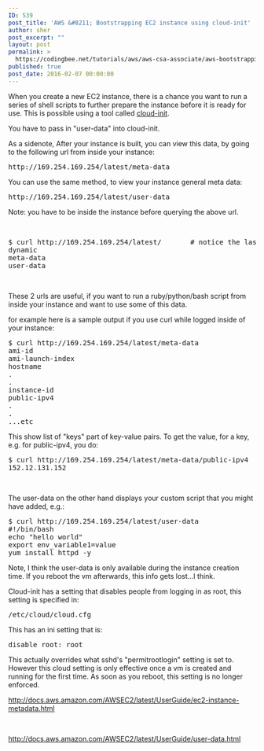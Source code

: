 ```yaml
---
ID: 539
post_title: 'AWS &#8211; Bootstrapping EC2 instance using cloud-init'
author: sher
post_excerpt: ""
layout: post
permalink: >
  https://codingbee.net/tutorials/aws/aws-csa-associate/aws-bootstrapping-ec2-instance-using-cloud-init
published: true
post_date: 2016-02-07 00:00:00
---
```

When you create a new EC2 instance, there is a chance you want to run a series of shell scripts to further prepare the instance before it is ready for use. This is possible using a tool called <a href="https://cloudinit.readthedocs.org/en/latest/" rel="nofollow">cloud-init</a>.

You have to pass in "user-data" into cloud-init.

As a sidenote, After your instance is built, you can view this data, by going to the following url from inside your instance:
<pre>http://169.254.169.254/latest/meta-data</pre>
You can use the same method, to view your instance general meta data:
<pre>http://169.254.169.254/latest/user-data</pre>
Note: you have to be inside the instance before querying the above url.

&nbsp;
<pre>
$ curl http://169.254.169.254/latest/       # notice the last trailing slash, which makes curl act a bit like the ls command. 
dynamic
meta-data
user-data
</pre>
&nbsp;

These 2 urls are useful, if you want to run a ruby/python/bash script from inside your instance and want to use some of this data.

for example here is a sample output if you use curl while logged inside of your instance:


<pre>
$ curl http://169.254.169.254/latest/meta-data
ami-id
ami-launch-index
hostname
.
.
instance-id
public-ipv4
.
.
...etc
</pre>

This show list of "keys" part of key-value pairs. To get the value, for a key, e.g. for public-ipv4, you do:

<pre>
$ curl http://169.254.169.254/latest/meta-data/public-ipv4
152.12.131.152
</pre>


&nbsp;

The user-data on the other hand displays your custom script that you might have added, e.g.:

<pre>
$ curl http://169.254.169.254/latest/user-data
#!/bin/bash
echo "hello world"
export env_variable1=value    
yum install httpd -y
</pre>
 
Note, I think the user-data is only available during the instance creation time. If you reboot the vm afterwards, this info gets lost...I think.  

Cloud-init has a setting that disables people from logging in as root, this setting is specified in:

<pre>
/etc/cloud/cloud.cfg
</pre>

This has an ini setting that is:

<pre>
disable_root: root
</pre>

This actually overrides what sshd's "permitrootlogin" setting is set to. However this cloud setting is only effective once a vm is created and running for the first time. As soon as you reboot, this setting is no longer enforced.  






http://docs.aws.amazon.com/AWSEC2/latest/UserGuide/ec2-instance-metadata.html

&nbsp;

http://docs.aws.amazon.com/AWSEC2/latest/UserGuide/user-data.html